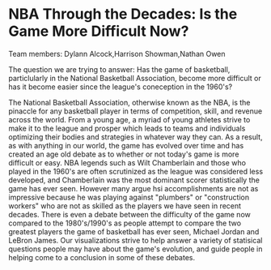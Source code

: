 # NBA Through the Decades: Is the Game More Difficult Now?

Team members:
Dylann Alcock,Harrison Showman,Nathan Owen

The question we are trying to answer: Has the game of basketball, particlularly in the National Basketball Association, become more difficult or has it become easier since the league's coneception in the 1960's?

The National Basketball Association, otherwise known as the NBA, is the pinaccle for any basketball player in terms of competition, skill, and revenue across the world. From a young age, a myriad of young athletes strive to make it to the league and prosper which leads to teams and individuals optimizing their bodies and strategies in whatever way they can. As a result, as with anything in our world, the game has evolved over time and has created an age old debate as to whether or not today's game is more difficult or easy. NBA legends such as Wilt Chamberlain and those who played in the 1960's are often scrutinized as the league was considered less developed, and Chamberlain was the most dominant scorer statistically the game has ever seen. However many argue hsi accomplishments are not as impressive because he was playing against "plumbers" or "construction workers" who are not as skilled as the players we have seen in recent decades. There is even a debate between the difficulty of the game now compared to the 1980's/1990's as people attempt to compare the two greatest players the game of basketball has ever seen, Michael Jordan and LeBron James. Our visualizations strive to help answer a variety of statisical questions people may have about the game's evolution, and guide people in helping come to a conclusion in some of these debates.

